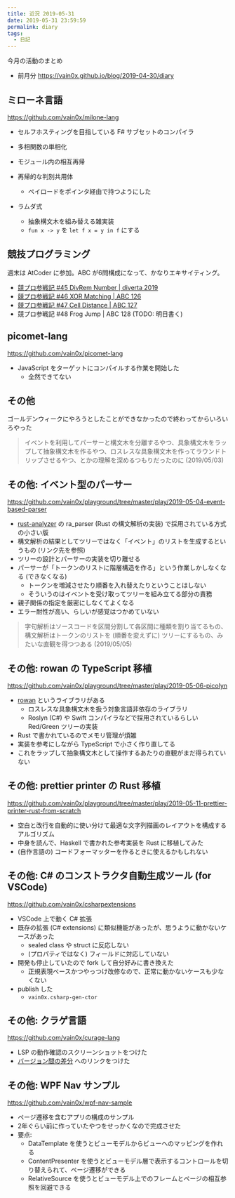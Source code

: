 ```yaml
---
title: 近況 2019-05-31
date: 2019-05-31 23:59:59
permalink: diary
tags:
  - 日記
---
```


今月の活動のまとめ

- 前月分 <https://vain0x.github.io/blog/2019-04-30/diary>

## ミローネ言語

https://github.com/vain0x/milone-lang

- セルフホスティングを目指している F# サブセットのコンパイラ
- 多相関数の単相化

- モジュール内の相互再帰

- 再帰的な判別共用体
    - ペイロードをポインタ経由で持つようにした

- ラムダ式
    - 抽象構文木を組み替える雑実装
    - `fun x -> y` を `let f x = y in f` にする

## 競技プログラミング

週末は AtCoder に参加。ABC が6問構成になって、かなりエキサイティング。

- [競プロ参戦記 #45 DivRem Number | diverta 2019](https://qiita.com/vain0x/items/fd9854b5863f1634dd04)
- [競プロ参戦記 #46 XOR Matching | ABC 126](https://qiita.com/vain0x/items/8fcd5bf0704b3011b8fc)
- [競プロ参戦記 #47 Cell Distance | ABC 127](https://qiita.com/vain0x/items/87f227f867749600b5ee)
- 競プロ参戦記 #48 Frog Jump | ABC 128 (TODO: 明日書く)

## picomet-lang

<https://github.com/vain0x/picomet-lang>

- JavaScript をターゲットにコンパイルする作業を開始した
    - 全然できてない

## その他

ゴールデンウィークにやろうとしたことができなかったので終わってからいろいろやった

> イベントを利用してパーサーと構文木を分離するやつ、具象構文木をラップして抽象構文木を作るやつ、ロスレスな具象構文木を作ってラウンドトリップさせるやつ、とかの理解を深めるつもりだったのに (2019/05/03)

## その他: イベント型のパーサー

https://github.com/vain0x/playground/tree/master/play/2019-05-04-event-based-parser

- [rust-analyzer](https://github.com/rust-analyzer/rust-analyzer) の ra_parser (Rust の構文解析の実装) で採用されている方式の小さい版
- 構文解析の結果としてツリーではなく「イベント」のリストを生成するというもの (リンク先を参照)
- ツリーの設計とパーサーの実装を切り離せる
- パーサーが「トークンのリストに階層構造を作る」という作業しかしなくなる (できなくなる)
    - トークンを増減させたり順番を入れ替えたりということはしない
    - そういうのはイベントを受け取ってツリーを組み立てる部分の責務
- 親子関係の指定を厳密にしなくてよくなる
- エラー耐性が高い、らしいが感覚はつかめていない

> 字句解析はソースコードを区間分割して各区間に種類を割り当てるもの、構文解析はトークンのリストを (順番を変えずに) ツリーにするもの、みたいな直観を得つつある (2019/05/05)

## その他: rowan の TypeScript 移植

https://github.com/vain0x/playground/tree/master/play/2019-05-06-picolyn

- [rowan](https://github.com/rust-analyzer/rowan) というライブラリがある
    - ロスレスな具象構文木を扱う対象言語非依存のライブラリ
    - Roslyn (C#) や Swift コンパイラなどで採用されているらしい Red/Green ツリーの実装
- Rust で書かれているのでメモリ管理が煩雑
- 実装を参考にしながら TypeScript で小さく作り直してる
- これをラップして抽象構文木として操作するあたりの直観がまだ得られていない

## その他: prettier printer の Rust 移植

https://github.com/vain0x/playground/tree/master/play/2019-05-11-prettier-printer-rust-from-scratch

- 空白と改行を自動的に使い分けて最適な文字列描画のレイアウトを構成するアルゴリズム
- 中身を読んで、Haskell で書かれた参考実装を Rust に移植してみた
- (自作言語の) コードフォーマッターを作るときに使えるかもしれない

## その他: C# のコンストラクタ自動生成ツール (for VSCode)

https://github.com/vain0x/csharpextensions

- VSCode 上で動く C# 拡張
- 既存の拡張 (C# extensions) に類似機能があったが、思うように動かないケースがあった
    - sealed class や struct に反応しない
    - (プロパティではなく) フィールドに対応していない
- 開発も停止していたので fork して自分好みに書き換えた
    - 正規表現ベースかつやっつけ改修なので、正常に動かないケースも少なくない
- publish した
    - `vain0x.csharp-gen-ctor`

## その他: クラゲ言語

https://github.com/vain0x/curage-lang

- LSP の動作確認のスクリーンショットをつけた
- [バージョン間の差分](https://github.com/vain0x/curage-lang/compare/v0.1.0...v0.2.0) へのリンクをつけた

## その他: WPF Nav サンプル

https://github.com/vain0x/wpf-nav-sample

- ページ遷移を含むアプリの構成のサンプル
- 2年ぐらい前に作っていたやつをせっかくなので完成させた
- 要点:
    - DataTemplate を使うとビューモデルからビューへのマッピングを作れる
    - ContentPresenter を使うとビューモデル層で表示するコントロールを切り替えられて、ページ遷移ができる
    - RelativeSource を使うとビューモデル上でのフレームとページの相互参照を回避できる
